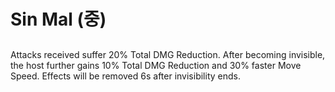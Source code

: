 # Sin Mal (중)

##

Attacks received suffer 20% Total DMG Reduction. After becoming invisible, the host further gains 10% Total DMG Reduction and 30% faster Move Speed. Effects will be removed 6s after invisibility ends.

